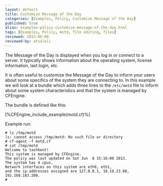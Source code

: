 ```yaml
---
layout: default
title: Customize Message of the Day
categories: [Examples, Policy, Customize Message of the Day]
published: true
alias: examples-policy-customize-message-of-the-day.html
tags: [Examples, Policy, motd, file editing, files]
reviewed: 2013-06-08
reviewed-by: atsaloli
---
```


The Message of the Day is displayed when you log in or connect to a server. It typically shows information about the operating system, license information, last login, etc.

It is often useful to customize the Message of the Day to inform your users about some specifics of the system they are connecting to. In this example we will look at a bundle which adds three lines to the `/etc/motd` file to inform about some system characteristics and that the system is managed by CFEngine.

The bundle is defined like this:

[%CFEngine_include_example(motd.cf)%]

Example run:

```
# ls /tmp/motd
ls: cannot access /tmp/motd: No such file or directory
# cf-agent -f motd.cf
# cat /tmp/motd
Welcome to tashkent!
This system is managed by CFEngine.
The policy was last updated on Sat Jun  8 15:16:00 2013.
The system has 4 cpus.
Network interfaces on this system are eth0, eth1,
and the ip-addresses assigned are 127.0.0.1, 10.10.23.68, 192.168.183.208.
# 
```

